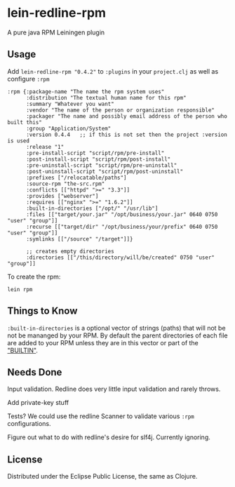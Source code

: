 # lein-redline-rpm

A pure java RPM Leiningen plugin

## Usage

Add `lein-redline-rpm "0.4.2"` to `:plugins` in your `project.clj` as well as
configure `:rpm`

```
:rpm {:package-name "The name the rpm system uses"
      :distribution "The textual human name for this rpm"
      :summary "Whatever you want"
      :vendor "The name of the person or organization responsible"
      :packager "The name and possibly email address of the person who built this"
      :group "Application/System"
      :version 0.4.4   ;; if this is not set then the project :version is used
      :release "1"
      :pre-install-script "script/rpm/pre-install"
      :post-install-script "script/rpm/post-install"
      :pre-uninstall-script "script/rpm/pre-uninstall"
      :post-uninstall-script "script/rpm/post-uninstall"
      :prefixes ["/relocatable/paths"]
      :source-rpm "the-src.rpm"
      :conflicts [["httpd" ">=" "3.3"]]
      :provides ["webserver"]
      :requires [["nginx" ">=" "1.6.2"]]
      :built-in-directories ["/opt/" "/usr/lib"]
      :files [["target/your.jar" "/opt/business/your.jar" 0640 0750 "user" "group"]]
      :recurse [["target/dir" "/opt/business/your/prefix" 0640 0750 "user" "group"]]
      :symlinks [["/source" "/target"]]}

      ;; creates empty directories
      :directories [["/this/directory/will/be/created" 0750 "user" "group"]]
```

To create the rpm:

```
lein rpm
```

## Things to Know

`:built-in-directories` is a optional vector of strings (paths) that will not be not be mananged by your RPM.
By default the parent directories of each file are added to your RPM unless they are in this vector or part of
the ["BUILTIN"](https://github.com/craigwblake/redline/blob/master/src/main/java/org/redline_rpm/payload/Contents.java#L49).

## Needs Done

Input validation. Redline does very little input validation and rarely throws.

Add private-key stuff

Tests? We could use the redline Scanner to validate various `:rpm` configurations.

Figure out what to do with redline's desire for slf4j. Currently ignoring.

## License

Distributed under the Eclipse Public License, the same as Clojure.
